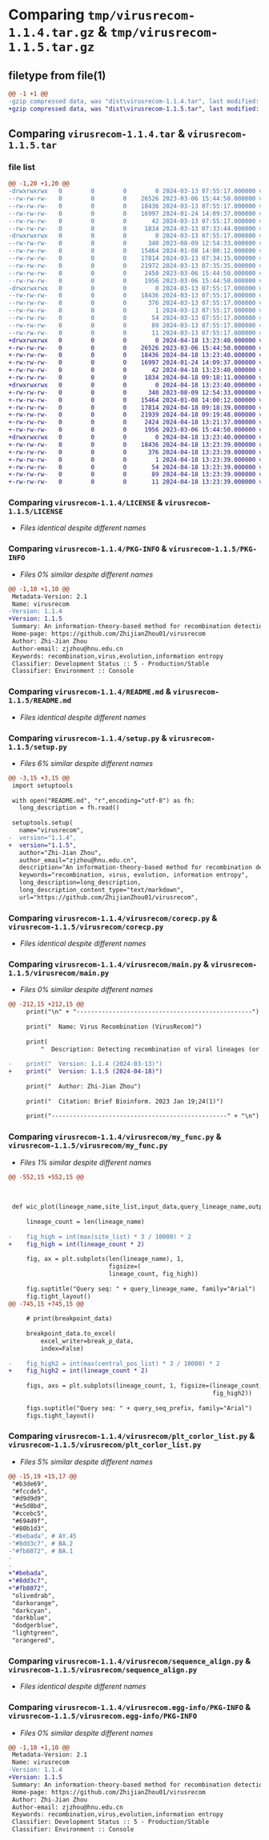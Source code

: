 # Comparing `tmp/virusrecom-1.1.4.tar.gz` & `tmp/virusrecom-1.1.5.tar.gz`

## filetype from file(1)

```diff
@@ -1 +1 @@
-gzip compressed data, was "dist\virusrecom-1.1.4.tar", last modified: Wed Mar 13 07:55:17 2024, max compression
+gzip compressed data, was "dist\virusrecom-1.1.5.tar", last modified: Thu Apr 18 13:23:40 2024, max compression
```

## Comparing `virusrecom-1.1.4.tar` & `virusrecom-1.1.5.tar`

### file list

```diff
@@ -1,20 +1,20 @@
-drwxrwxrwx   0        0        0        0 2024-03-13 07:55:17.000000 virusrecom-1.1.4/
--rw-rw-rw-   0        0        0    26526 2023-03-06 15:44:50.000000 virusrecom-1.1.4/LICENSE
--rw-rw-rw-   0        0        0    18436 2024-03-13 07:55:17.000000 virusrecom-1.1.4/PKG-INFO
--rw-rw-rw-   0        0        0    16997 2024-01-24 14:09:37.000000 virusrecom-1.1.4/README.md
--rw-rw-rw-   0        0        0       42 2024-03-13 07:55:17.000000 virusrecom-1.1.4/setup.cfg
--rw-rw-rw-   0        0        0     1834 2024-03-13 07:33:44.000000 virusrecom-1.1.4/setup.py
-drwxrwxrwx   0        0        0        0 2024-03-13 07:55:17.000000 virusrecom-1.1.4/virusrecom/
--rw-rw-rw-   0        0        0      340 2023-08-09 12:54:33.000000 virusrecom-1.1.4/virusrecom/__init__.py
--rw-rw-rw-   0        0        0    15464 2024-01-08 14:00:12.000000 virusrecom-1.1.4/virusrecom/corecp.py
--rw-rw-rw-   0        0        0    17814 2024-03-13 07:34:15.000000 virusrecom-1.1.4/virusrecom/main.py
--rw-rw-rw-   0        0        0    21972 2024-03-13 07:35:35.000000 virusrecom-1.1.4/virusrecom/my_func.py
--rw-rw-rw-   0        0        0     2450 2023-03-06 15:44:50.000000 virusrecom-1.1.4/virusrecom/plt_corlor_list.py
--rw-rw-rw-   0        0        0     1956 2023-03-06 15:44:50.000000 virusrecom-1.1.4/virusrecom/sequence_align.py
-drwxrwxrwx   0        0        0        0 2024-03-13 07:55:17.000000 virusrecom-1.1.4/virusrecom.egg-info/
--rw-rw-rw-   0        0        0    18436 2024-03-13 07:55:17.000000 virusrecom-1.1.4/virusrecom.egg-info/PKG-INFO
--rw-rw-rw-   0        0        0      376 2024-03-13 07:55:17.000000 virusrecom-1.1.4/virusrecom.egg-info/SOURCES.txt
--rw-rw-rw-   0        0        0        1 2024-03-13 07:55:17.000000 virusrecom-1.1.4/virusrecom.egg-info/dependency_links.txt
--rw-rw-rw-   0        0        0       54 2024-03-13 07:55:17.000000 virusrecom-1.1.4/virusrecom.egg-info/entry_points.txt
--rw-rw-rw-   0        0        0       89 2024-03-13 07:55:17.000000 virusrecom-1.1.4/virusrecom.egg-info/requires.txt
--rw-rw-rw-   0        0        0       11 2024-03-13 07:55:17.000000 virusrecom-1.1.4/virusrecom.egg-info/top_level.txt
+drwxrwxrwx   0        0        0        0 2024-04-18 13:23:40.000000 virusrecom-1.1.5/
+-rw-rw-rw-   0        0        0    26526 2023-03-06 15:44:50.000000 virusrecom-1.1.5/LICENSE
+-rw-rw-rw-   0        0        0    18436 2024-04-18 13:23:40.000000 virusrecom-1.1.5/PKG-INFO
+-rw-rw-rw-   0        0        0    16997 2024-01-24 14:09:37.000000 virusrecom-1.1.5/README.md
+-rw-rw-rw-   0        0        0       42 2024-04-18 13:23:40.000000 virusrecom-1.1.5/setup.cfg
+-rw-rw-rw-   0        0        0     1834 2024-04-18 09:18:11.000000 virusrecom-1.1.5/setup.py
+drwxrwxrwx   0        0        0        0 2024-04-18 13:23:40.000000 virusrecom-1.1.5/virusrecom/
+-rw-rw-rw-   0        0        0      340 2023-08-09 12:54:33.000000 virusrecom-1.1.5/virusrecom/__init__.py
+-rw-rw-rw-   0        0        0    15464 2024-01-08 14:00:12.000000 virusrecom-1.1.5/virusrecom/corecp.py
+-rw-rw-rw-   0        0        0    17814 2024-04-18 09:18:39.000000 virusrecom-1.1.5/virusrecom/main.py
+-rw-rw-rw-   0        0        0    21939 2024-04-18 09:19:48.000000 virusrecom-1.1.5/virusrecom/my_func.py
+-rw-rw-rw-   0        0        0     2424 2024-04-18 13:21:37.000000 virusrecom-1.1.5/virusrecom/plt_corlor_list.py
+-rw-rw-rw-   0        0        0     1956 2023-03-06 15:44:50.000000 virusrecom-1.1.5/virusrecom/sequence_align.py
+drwxrwxrwx   0        0        0        0 2024-04-18 13:23:40.000000 virusrecom-1.1.5/virusrecom.egg-info/
+-rw-rw-rw-   0        0        0    18436 2024-04-18 13:23:39.000000 virusrecom-1.1.5/virusrecom.egg-info/PKG-INFO
+-rw-rw-rw-   0        0        0      376 2024-04-18 13:23:39.000000 virusrecom-1.1.5/virusrecom.egg-info/SOURCES.txt
+-rw-rw-rw-   0        0        0        1 2024-04-18 13:23:39.000000 virusrecom-1.1.5/virusrecom.egg-info/dependency_links.txt
+-rw-rw-rw-   0        0        0       54 2024-04-18 13:23:39.000000 virusrecom-1.1.5/virusrecom.egg-info/entry_points.txt
+-rw-rw-rw-   0        0        0       89 2024-04-18 13:23:39.000000 virusrecom-1.1.5/virusrecom.egg-info/requires.txt
+-rw-rw-rw-   0        0        0       11 2024-04-18 13:23:39.000000 virusrecom-1.1.5/virusrecom.egg-info/top_level.txt
```

### Comparing `virusrecom-1.1.4/LICENSE` & `virusrecom-1.1.5/LICENSE`

 * *Files identical despite different names*

### Comparing `virusrecom-1.1.4/PKG-INFO` & `virusrecom-1.1.5/PKG-INFO`

 * *Files 0% similar despite different names*

```diff
@@ -1,10 +1,10 @@
 Metadata-Version: 2.1
 Name: virusrecom
-Version: 1.1.4
+Version: 1.1.5
 Summary: An information-theory-based method for recombination detection of viral lineages.
 Home-page: https://github.com/ZhijianZhou01/virusrecom
 Author: Zhi-Jian Zhou
 Author-email: zjzhou@hnu.edu.cn
 Keywords: recombination,virus,evolution,information entropy
 Classifier: Development Status :: 5 - Production/Stable
 Classifier: Environment :: Console
```

### Comparing `virusrecom-1.1.4/README.md` & `virusrecom-1.1.5/README.md`

 * *Files identical despite different names*

### Comparing `virusrecom-1.1.4/setup.py` & `virusrecom-1.1.5/setup.py`

 * *Files 6% similar despite different names*

```diff
@@ -3,15 +3,15 @@
 import setuptools
 
 with open("README.md", "r",encoding="utf-8") as fh:
   long_description = fh.read()
 
 setuptools.setup(
   name="virusrecom",
-  version="1.1.4",
+  version="1.1.5",
   author="Zhi-Jian Zhou",
   author_email="zjzhou@hnu.edu.cn",
   description="An information-theory-based method for recombination detection of viral lineages.",
   keywords="recombination, virus, evolution, information entropy",
   long_description=long_description,
   long_description_content_type="text/markdown",
   url="https://github.com/ZhijianZhou01/virusrecom",
```

### Comparing `virusrecom-1.1.4/virusrecom/corecp.py` & `virusrecom-1.1.5/virusrecom/corecp.py`

 * *Files identical despite different names*

### Comparing `virusrecom-1.1.4/virusrecom/main.py` & `virusrecom-1.1.5/virusrecom/main.py`

 * *Files 0% similar despite different names*

```diff
@@ -212,15 +212,15 @@
     print("\n" + "-------------------------------------------------")
 
     print("  Name: Virus Recombination (VirusRecom)")
 
     print(
         "  Description: Detecting recombination of viral lineages (or subtypes) using information theory.")
 
-    print("  Version: 1.1.4 (2024-03-13)")
+    print("  Version: 1.1.5 (2024-04-18)")
 
     print("  Author: Zhi-Jian Zhou")
 
     print("  Citation: Brief Bioinform. 2023 Jan 19;24(1)")
 
     print("-------------------------------------------------" + "\n")
```

### Comparing `virusrecom-1.1.4/virusrecom/my_func.py` & `virusrecom-1.1.5/virusrecom/my_func.py`

 * *Files 1% similar despite different names*

```diff
@@ -552,15 +552,15 @@
 
 
 
 def wic_plot(lineage_name,site_list,input_data,query_lineage_name,output_path):
 
     lineage_count = len(lineage_name)
 
-    fig_high = int(max(site_list) * 3 / 10000) * 2
+    fig_high = int(lineage_count * 2)
 
     fig, ax = plt.subplots(len(lineage_name), 1,
                            figsize=(
                            lineage_count, fig_high))
 
     fig.suptitle("Query seq: " + query_lineage_name, family="Arial")
     fig.tight_layout()
@@ -745,15 +745,15 @@
 
     # print(breakpoint_data)
 
     breakpoint_data.to_excel(
         excel_writer=break_p_data,
         index=False)
 
-    fig_high2 = int(max(central_pos_list) * 3 / 10000) * 2
+    fig_high2 = int(lineage_count * 2)
 
     figs, axs = plt.subplots(lineage_count, 1, figsize=(lineage_count,
                                                         fig_high2))
 
     figs.suptitle("Query seq: " + query_seq_prefix, family="Arial")
     figs.tight_layout()
```

### Comparing `virusrecom-1.1.4/virusrecom/plt_corlor_list.py` & `virusrecom-1.1.5/virusrecom/plt_corlor_list.py`

 * *Files 5% similar despite different names*

```diff
@@ -15,19 +15,17 @@
 "#b3de69",
 "#fccde5",
 "#d9d9d9",
 "#e5d8bd",
 "#ccebc5",
 "#694d9f",
 "#80b1d3",
-"#bebada", # AY.45
-"#8dd3c7", # BA.2
-"#fb8072", # BA.1
-
-
+"#bebada",
+"#8dd3c7",
+"#fb8072",
 "olivedrab",
 "darkorange",
 "darkcyan",
 "darkblue",
 "dodgerblue",
 "lightgreen",
 "orangered",
```

### Comparing `virusrecom-1.1.4/virusrecom/sequence_align.py` & `virusrecom-1.1.5/virusrecom/sequence_align.py`

 * *Files identical despite different names*

### Comparing `virusrecom-1.1.4/virusrecom.egg-info/PKG-INFO` & `virusrecom-1.1.5/virusrecom.egg-info/PKG-INFO`

 * *Files 0% similar despite different names*

```diff
@@ -1,10 +1,10 @@
 Metadata-Version: 2.1
 Name: virusrecom
-Version: 1.1.4
+Version: 1.1.5
 Summary: An information-theory-based method for recombination detection of viral lineages.
 Home-page: https://github.com/ZhijianZhou01/virusrecom
 Author: Zhi-Jian Zhou
 Author-email: zjzhou@hnu.edu.cn
 Keywords: recombination,virus,evolution,information entropy
 Classifier: Development Status :: 5 - Production/Stable
 Classifier: Environment :: Console
```

